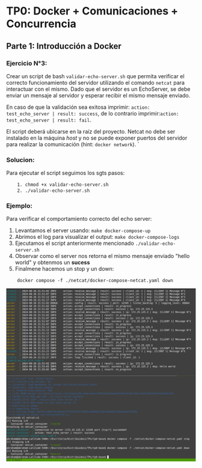 # TP0: Docker + Comunicaciones + Concurrencia
## Parte 1: Introducción a Docker
### Ejercicio N°3:
Crear un script de bash `validar-echo-server.sh` que permita verificar el correcto funcionamiento del servidor utilizando el comando `netcat` para interactuar con el mismo. Dado que el servidor es un EchoServer, se debe enviar un mensaje al servidor y esperar recibir el mismo mensaje enviado.

En caso de que la validación sea exitosa imprimir: `action: test_echo_server | result: success`, de lo contrario imprimir:`action: test_echo_server | result: fail`.

El script deberá ubicarse en la raíz del proyecto. Netcat no debe ser instalado en la máquina _host_ y no se puede exponer puertos del servidor para realizar la comunicación (hint: `docker network`). `

### Solucion: 
Para ejecutar el script seguimos los sgts pasos: 
```
    1. chmod +x validar-echo-server.sh
    2. ./validar-echo-server.sh
``` 

### Ejemplo: 
Para verificar el comportamiento correcto del echo server: 
1. Levantamos el server usando: ```make docker-compose-up```  
2. Abrimos el log para visualizar el output: ``` make docker-compose-logs ``` 
3. Ejecutamos el script anteriormente mencionado ```./validar-echo-server.sh```   
4. Observar como el server nos retorna el mismo mensaje enviado "hello world" y obtenmos un **sucess**
5. Finalmene hacemos un stop y un down: 
``` docker compose -f ./netcat/docker-compose-netcat.yaml stop
    docker compose -f ./netcat/docker-compose-netcat.yaml down
```   
<img src ="./img/ej3_part_1.png">
